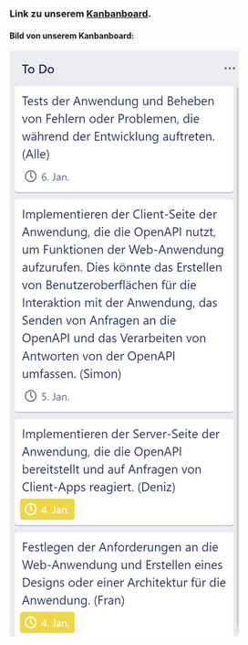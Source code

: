 ### Link zu unserem [Kanbanboard](https://trello.com/b/XlM2LXNq/ugur-news).

#### Bild von unserem Kanbanboard:

![](images/../../images/ToDo's.png)

